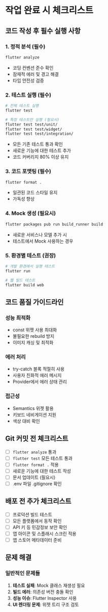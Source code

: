 # 작업 완료 시 체크리스트

## 코드 작성 후 필수 실행 사항

### 1. 정적 분석 (필수)
```bash
flutter analyze
```
- 코딩 컨벤션 준수 확인
- 잠재적 에러 및 경고 해결
- 타입 안전성 검증

### 2. 테스트 실행 (필수)
```bash
# 전체 테스트 실행
flutter test

# 특정 테스트만 실행 (필요시)
flutter test test/unit/
flutter test test/widget/
flutter test test/integration/
```
- 모든 기존 테스트 통과 확인
- 새로운 기능에 대한 테스트 추가
- 코드 커버리지 80% 이상 유지

### 3. 코드 포맷팅 (필수)
```bash
flutter format .
```
- 일관된 코드 스타일 유지
- 가독성 향상

### 4. Mock 생성 (필요시)
```bash
flutter packages pub run build_runner build
```
- 새로운 서비스나 모델 추가 시
- 테스트에서 Mock 사용하는 경우

### 5. 환경별 테스트 (권장)
```bash
# 개발 환경에서 실행 테스트
flutter run

# 웹 빌드 테스트
flutter build web
```

## 코드 품질 가이드라인

### 성능 최적화
- const 위젯 사용 최대화
- 불필요한 rebuild 방지
- 이미지 캐싱 및 최적화

### 에러 처리
- try-catch 블록 적절히 사용
- 사용자 친화적 에러 메시지
- Provider에서 에러 상태 관리

### 접근성
- Semantics 위젯 활용
- 키보드 네비게이션 지원
- 색상 대비 확인

## Git 커밋 전 체크리스트
- [ ] `flutter analyze` 통과
- [ ] `flutter test` 모든 테스트 통과
- [ ] `flutter format .` 적용
- [ ] 새로운 기능에 대한 테스트 작성
- [ ] 문서 업데이트 (필요시)
- [ ] .env 파일 .gitignore 확인

## 배포 전 추가 체크리스트
- [ ] 프로덕션 빌드 테스트
- [ ] 모든 플랫폼에서 동작 확인
- [ ] API 키 등 민감정보 보안 확인
- [ ] 앱 아이콘 및 스플래시 스크린 적용
- [ ] 앱 스토어 메타데이터 준비

## 문제 해결
### 일반적인 문제들
1. **테스트 실패**: Mock 클래스 재생성 필요
2. **빌드 에러**: 의존성 버전 충돌 확인
3. **성능 이슈**: Flutter Inspector 사용
4. **UI 렌더링 문제**: 위젯 트리 구조 검토